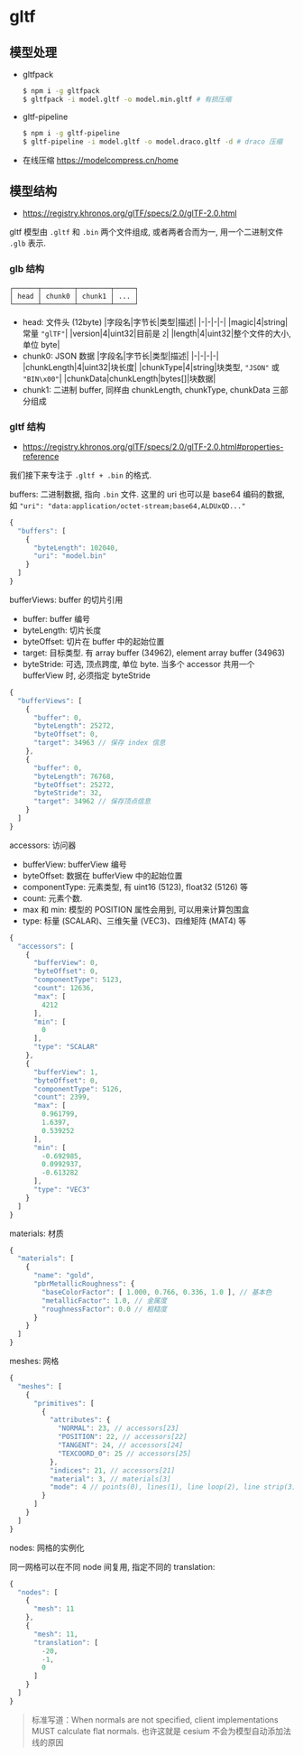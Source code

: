 # gltf

## 模型处理

- gltfpack
  ```sh
  $ npm i -g gltfpack
  $ gltfpack -i model.gltf -o model.min.gltf # 有损压缩
  ```
- gltf-pipeline
  ```sh
  $ npm i -g gltf-pipeline
  $ gltf-pipeline -i model.gltf -o model.draco.gltf -d # draco 压缩
  ```
- 在线压缩 https://modelcompress.cn/home

## 模型结构

- https://registry.khronos.org/glTF/specs/2.0/glTF-2.0.html

gltf 模型由 `.gltf` 和 `.bin` 两个文件组成, 或者两者合而为一, 用一个二进制文件 `.glb` 表示.

### glb 结构

```text
┌──────┬────────┬────────┬─────┐
│ head │ chunk0 │ chunk1 │ ... │
└──────┴────────┴────────┴─────┘
```
- head: 文件头 (12byte)
  |字段名|字节长|类型|描述|
  |-|-|-|-|
  |magic|4|string|常量 `"glTF"`|
  |version|4|uint32|目前是 `2`|
  |length|4|uint32|整个文件的大小, 单位 byte|
- chunk0: JSON 数据
  |字段名|字节长|类型|描述|
  |-|-|-|-|
  |chunkLength|4|uint32|块长度|
  |chunkType|4|string|块类型, `"JSON"` 或 `"BIN\x00"`|
  |chunkData|chunkLength|bytes[]|块数据|
- chunk1: 二进制 buffer, 同样由 chunkLength, chunkType, chunkData 三部分组成

### gltf 结构

- https://registry.khronos.org/glTF/specs/2.0/glTF-2.0.html#properties-reference

我们接下来专注于 `.gltf + .bin` 的格式.

buffers: 二进制数据, 指向 `.bin` 文件. 这里的 uri 也可以是 base64 编码的数据, 如 `"uri": "data:application/octet-stream;base64,ALDUxQD..."`
```js
{
  "buffers": [
    {
      "byteLength": 102040,
      "uri": "model.bin"
    }
  ]
}
```

bufferViews: buffer 的切片引用
- buffer: buffer 编号
- byteLength: 切片长度
- byteOffset: 切片在 buffer 中的起始位置
- target: 目标类型. 有 array buffer (34962), element array buffer (34963)
- byteStride: 可选, 顶点跨度, 单位 byte. 当多个 accessor 共用一个 bufferView 时, 必须指定 byteStride

```js
{
  "bufferViews": [
    {
      "buffer": 0,
      "byteLength": 25272,
      "byteOffset": 0,
      "target": 34963 // 保存 index 信息
    },
    {
      "buffer": 0,
      "byteLength": 76768,
      "byteOffset": 25272,
      "byteStride": 32,
      "target": 34962 // 保存顶点信息
    }
  ]
}
```

accessors: 访问器
- bufferView: bufferView 编号
- byteOffset: 数据在 bufferView 中的起始位置
- componentType: 元素类型, 有 uint16 (5123), float32 (5126) 等
- count: 元素个数.
- max 和 min: 模型的 POSITION 属性会用到, 可以用来计算包围盒
- type: 标量 (SCALAR)、三维矢量 (VEC3)、四维矩阵 (MAT4) 等

```js
{
  "accessors": [
    {
      "bufferView": 0,
      "byteOffset": 0,
      "componentType": 5123,
      "count": 12636,
      "max": [
        4212
      ],
      "min": [
        0
      ],
      "type": "SCALAR"
    },
    {
      "bufferView": 1,
      "byteOffset": 0,
      "componentType": 5126,
      "count": 2399,
      "max": [
        0.961799,
        1.6397,
        0.539252
      ],
      "min": [
        -0.692985,
        0.0992937,
        -0.613282
      ],
      "type": "VEC3"
    }
  ]
}
```

materials: 材质
```js
{
  "materials": [
    {
      "name": "gold",
      "pbrMetallicRoughness": {
        "baseColorFactor": [ 1.000, 0.766, 0.336, 1.0 ], // 基本色
        "metallicFactor": 1.0, // 金属度
        "roughnessFactor": 0.0 // 粗糙度
      }
    }
  ]
}
```

meshes: 网格
```js
{
  "meshes": [
    {
      "primitives": [
        {
          "attributes": {
            "NORMAL": 23, // accessors[23]
            "POSITION": 22, // accessors[22]
            "TANGENT": 24, // accessors[24]
            "TEXCOORD_0": 25 // accessors[25]
          },
          "indices": 21, // accessors[21]
          "material": 3, // materials[3]
          "mode": 4 // points(0), lines(1), line loop(2), line strip(3), triangles(4), triangle strip(5), triangle fan(6)
        }
      ]
    }
  ]
}
```

nodes: 网格的实例化

同一网格可以在不同 node 间复用, 指定不同的 translation:
```js
{
  "nodes": [
    {
      "mesh": 11
    },
    {
      "mesh": 11,
      "translation": [
        -20,
        -1,
        0
      ]
    }
  ]
}
```

> 标准写道：When normals are not specified, client implementations MUST calculate flat normals.
> 也许这就是 cesium 不会为模型自动添加法线的原因
